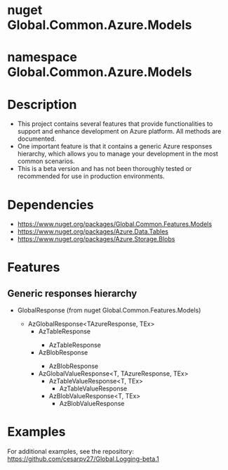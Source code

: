 # nuget Global.Common.Azure.Models
# namespace Global.Common.Azure.Models

# Description

- This project contains several features that provide functionalities to support and enhance development on Azure platform. All methods are documented.
- One important feature is that it contains a generic Azure responses hierarchy, which allows you to manage your development in the most common scenarios.
- This is a beta version and has not been thoroughly tested or recommended for use in production environments.


# Dependencies
- https://www.nuget.org/packages/Global.Common.Features.Models
- https://www.nuget.org/packages/Azure.Data.Tables
- https://www.nuget.org/packages/Azure.Storage.Blobs

# Features

## Generic responses hierarchy

- GlobalResponse<TEx> (from nuget Global.Common.Features.Models)
	- AzGlobalResponse<TAzureResponse, TEx>
		- AzTableResponse<TEx>
			- AzTableResponse
		- AzBlobResponse<TEx>
			- AzBlobResponse
		- AzGlobalValueResponse<T, TAzureResponse, TEx>
			- AzTableValueResponse<T, TEx>
				- AzTableValueResponse<T>
			- AzBlobValueResponse<T, TEx>
				- AzBlobValueResponse<T>

# Examples
For additional examples, see the repository: https://github.com/cesarpv27/Global.Logging-beta.1